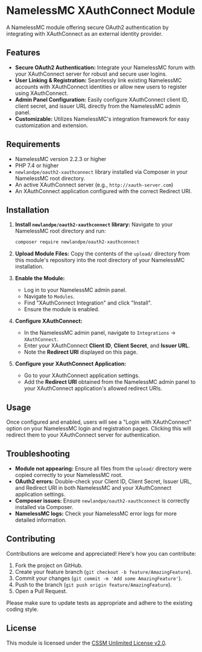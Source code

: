 # NamelessMC XAuthConnect Module

A NamelessMC module offering secure OAuth2 authentication by integrating with XAuthConnect as an external identity provider.

## Features

- **Secure OAuth2 Authentication:** Integrate your NamelessMC forum with your XAuthConnect server for robust and secure user logins.
- **User Linking & Registration:** Seamlessly link existing NamelessMC accounts with XAuthConnect identities or allow new users to register using XAuthConnect.
- **Admin Panel Configuration:** Easily configure XAuthConnect client ID, client secret, and issuer URL directly from the NamelessMC admin panel.
- **Customizable:** Utilizes NamelessMC's integration framework for easy customization and extension.

## Requirements

- NamelessMC version 2.2.3 or higher
- PHP 7.4 or higher
- `newlandpe/oauth2-xauthconnect` library installed via Composer in your NamelessMC root directory.
- An active XAuthConnect server (e.g., `http://xauth-server.com`)
- An XAuthConnect application configured with the correct Redirect URI.

## Installation

1. **Install `newlandpe/oauth2-xauthconnect` library:**
   Navigate to your NamelessMC root directory and run:
   ```bash
   composer require newlandpe/oauth2-xauthconnect
   ```

2. **Upload Module Files:**
   Copy the contents of the `upload/` directory from this module's repository into the root directory of your NamelessMC installation.

3. **Enable the Module:**
   - Log in to your NamelessMC admin panel.
   - Navigate to `Modules`.
   - Find "XAuthConnect Integration" and click "Install".
   - Ensure the module is enabled.

4. **Configure XAuthConnect:**
   - In the NamelessMC admin panel, navigate to `Integrations` -> `XAuthConnect`.
   - Enter your XAuthConnect **Client ID**, **Client Secret**, and **Issuer URL**.
   - Note the **Redirect URI** displayed on this page.

5. **Configure your XAuthConnect Application:**
   - Go to your XAuthConnect application settings.
   - Add the **Redirect URI** obtained from the NamelessMC admin panel to your XAuthConnect application's allowed redirect URIs.

## Usage

Once configured and enabled, users will see a "Login with XAuthConnect" option on your NamelessMC login and registration pages. Clicking this will redirect them to your XAuthConnect server for authentication.

## Troubleshooting

- **Module not appearing:** Ensure all files from the `upload/` directory were copied correctly to your NamelessMC root.
- **OAuth2 errors:** Double-check your Client ID, Client Secret, Issuer URL, and Redirect URI in both NamelessMC and your XAuthConnect application settings.
- **Composer issues:** Ensure `newlandpe/oauth2-xauthconnect` is correctly installed via Composer.
- **NamelessMC logs:** Check your NamelessMC error logs for more detailed information.

## Contributing

Contributions are welcome and appreciated! Here's how you can contribute:

1. Fork the project on GitHub.
2. Create your feature branch (`git checkout -b feature/AmazingFeature`).
3. Commit your changes (`git commit -m 'Add some AmazingFeature'`).
4. Push to the branch (`git push origin feature/AmazingFeature`).
5. Open a Pull Request.

Please make sure to update tests as appropriate and adhere to the existing coding style.

## License

This module is licensed under the [CSSM Unlimited License v2.0](LICENSE).

